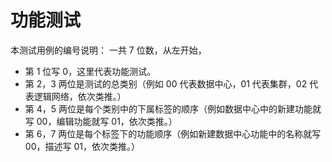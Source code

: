 # 功能测试

本测试用例的编号说明：
一共 7 位数，从左开始，
* 第 1 位写 0，这里代表功能测试。
* 第 2，3 两位是测试的总类别（例如 00 代表数据中心，01 代表集群，02 代表逻辑网络，依次类推。）
* 第 4，5 两位是每个类别中的下属标签的顺序（例如数据中心中的新建功能就写 00，编辑功能就写 01，依次类推。）
* 第 6，7 两位是每个标签下的功能顺序（例如新建数据中心功能中的名称就写 00，描述写 01，依次类推。）


